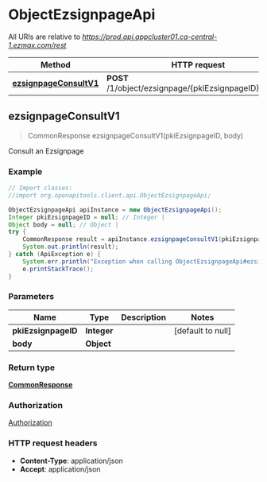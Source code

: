 # ObjectEzsignpageApi

All URIs are relative to *https://prod.api.appcluster01.ca-central-1.ezmax.com/rest*

Method | HTTP request | Description
------------- | ------------- | -------------
[**ezsignpageConsultV1**](ObjectEzsignpageApi.md#ezsignpageConsultV1) | **POST** /1/object/ezsignpage/{pkiEzsignpageID}/consult | Consult an Ezsignpage



## ezsignpageConsultV1

> CommonResponse ezsignpageConsultV1(pkiEzsignpageID, body)

Consult an Ezsignpage

### Example

```java
// Import classes:
//import org.openapitools.client.api.ObjectEzsignpageApi;

ObjectEzsignpageApi apiInstance = new ObjectEzsignpageApi();
Integer pkiEzsignpageID = null; // Integer | 
Object body = null; // Object | 
try {
    CommonResponse result = apiInstance.ezsignpageConsultV1(pkiEzsignpageID, body);
    System.out.println(result);
} catch (ApiException e) {
    System.err.println("Exception when calling ObjectEzsignpageApi#ezsignpageConsultV1");
    e.printStackTrace();
}
```

### Parameters


Name | Type | Description  | Notes
------------- | ------------- | ------------- | -------------
 **pkiEzsignpageID** | **Integer**|  | [default to null]
 **body** | **Object**|  |

### Return type

[**CommonResponse**](CommonResponse.md)

### Authorization

[Authorization](../README.md#Authorization)

### HTTP request headers

- **Content-Type**: application/json
- **Accept**: application/json

